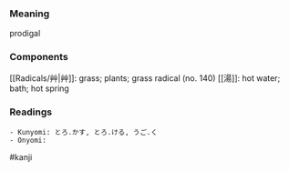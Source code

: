 ### Meaning

prodigal

### Components

[[Radicals/艸|艸]]: grass; plants; grass radical (no. 140) [[湯]]: hot water; bath; hot spring

### Readings

```
- Kunyomi: とろ.かす, とろ.ける, うご.く
- Onyomi: 
```

#kanji
